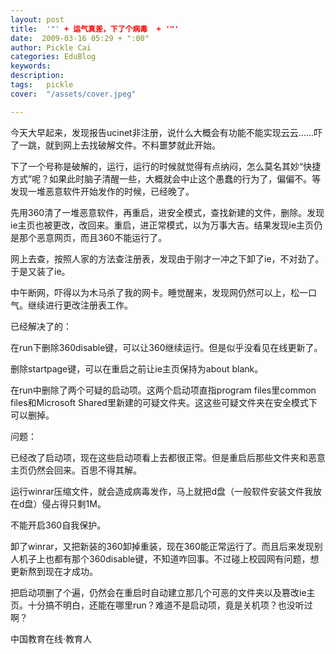 ```yaml
---
layout: post  
title:  '"' + 运气真差，下了个病毒  + '"'
date:  2009-03-16 05:29 + ":00" 
author: Pickle Cai  
categories: EduBlog  
keywords: 
description:   
tags:	pickle   
cover:  "/assets/cover.jpeg"  

---  
```

    
今天大早起来，发现报告ucinet非注册，说什么大概会有功能不能实现云云……吓了一跳，就到网上去找破解文件。不料噩梦就此开始。



下了一个号称是破解的，运行，运行的时候就觉得有点纳闷，怎么莫名其妙“快捷方式”呢？如果此时脑子清醒一些，大概就会中止这个愚蠢的行为了，偏偏不。等发现一堆恶意软件开始发作的时候，已经晚了。



先用360清了一堆恶意软件，再重启，进安全模式，查找新建的文件，删除。发现ie主页也被更改，改回来。重启，进正常模式，以为万事大吉。结果发现ie主页仍是那个恶意网页，而且360不能运行了。



网上去查，按照人家的方法查注册表，发现由于刚才一冲之下卸了ie，不对劲了。于是又装了ie。



中午断网，吓得以为木马杀了我的网卡。睡觉醒来，发现网仍然可以上，松一口气。继续进行更改注册表工作。



 



已经解决了的：





在run下删除360disable键，可以让360继续运行。但是似乎没看见在线更新了。



删除startpage键，可以在重启之前让ie主页保持为about blank。



在run中删除了两个可疑的启动项。这两个启动项直指program files里common files和Microsoft Shared里新建的可疑文件夹。这这些可疑文件夹在安全模式下可以删掉。



问题：





已经改了启动项，现在这些启动项看上去都很正常。但是重启后那些文件夹和恶意主页仍然会回来。百思不得其解。



运行winrar压缩文件，就会造成病毒发作，马上就把d盘（一般软件安装文件我放在d盘）侵占得只剩1M。



不能开启360自我保护。



 



卸了winrar，又把新装的360卸掉重装，现在360能正常运行了。而且后来发现别人机子上也都有那个360disable键，不知道咋回事。不过碰上校园网有问题，想更新熬到现在才成功。



把启动项删了个遍，仍然会在重启时自动建立那几个可恶的文件夹以及篡改ie主页。十分搞不明白，还能在哪里run？难道不是启动项，竟是关机项？也没听过啊？



		    
 中国教育在线·教育人

